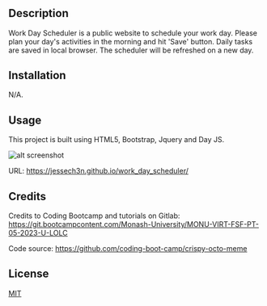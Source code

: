 # <Work Day Scheduler>

## Description

Work Day Scheduler is a public website to schedule your work day. Please plan your day's activities in the morning and hit 'Save' button. Daily tasks are saved in local browser. The scheduler will be refreshed on a new day.   


## Installation

N/A.

## Usage

This project is built using HTML5, Bootstrap, Jquery and Day JS.

![alt screenshot](https://jessech3n.github.io/work_day_scheduler/work_day_scheduler.jpg)

URL:
https://jessech3n.github.io/work_day_scheduler/

## Credits

Credits to Coding Bootcamp and tutorials on Gitlab:
https://git.bootcampcontent.com/Monash-University/MONU-VIRT-FSF-PT-05-2023-U-LOLC
    
Code source:
https://github.com/coding-boot-camp/crispy-octo-meme


## License

[MIT](https://choosealicense.com/licenses/mit/)